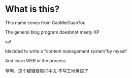 # What is this?

This name cones from CaoMeiGuanTou

The general blog program doesbnot meety XP

so!

Idecided to write a "content management system"by myself

And learn WEB in the process

草啊，这个编辑器能打中文
不写工地英语了

